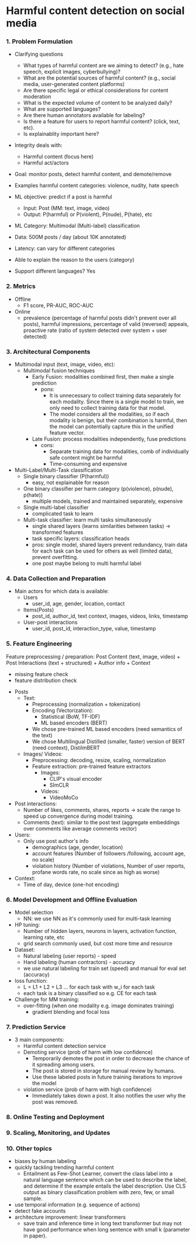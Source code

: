 # Harmful content detection on social media

### 1. Problem Formulation
* Clarifying questions
  - What types of harmful content are we aiming to detect? (e.g., hate speech, explicit images, cyberbullying)?
  - What are the potential sources of harmful content? (e.g., social media, user-generated content platforms)
  - Are there specific legal or ethical considerations for content moderation
  - What is the expected volume of content to be analyzed daily?
  - What are supported languages? 
  - Are there human annotators available for labeling? 
  - Is there a feature for users to report harmful content? (click, text, etc). 
  - Is explainablity important here? 
  
* Integrity deals with: 
  - Harmful content (focus here)
  - Harmful act/actors  
* Goal: monitor posts, detect harmful content, and demote/remove 
* Examples harmful content categories: violence, nudity, hate speech 
* ML objective: predict if a post is harmful 
  - Input: Post (MM: text, image, video) 
  - Output:  P(harmful) or P(violent), P(nude), P(hate), etc
* ML Category: Multimodal (Multi-label) classification 
* Data: 500M posts / day (about 10K annotated)
* Latency: can vary for different categories 
* Able to explain the reason to the users (category) 
* Support different languages? Yes 

### 2. Metrics  
- Offline 
  - F1 score, PR-AUC, ROC-AUC 
- Online 
  - prevalence (percentage of harmful posts didn't prevent over all posts), harmful impressions, percentage of valid (reversed) appeals, proactive rate (ratio of system detected over system + user detected) 

### 3. Architectural Components  
* Multimodal input (text, image, video, etc): 
  - Multimodal fusion techniques 
    - Early Fusion: modalities combined first, then make a single prediction
      - pons:
        - It is unnecessary to collect training data separately for each modality. Since there is a single model to train, we only need to collect training data for that model.
        - The model considers all the modalities, so if each modality is benign, but their combination is harmful, then the model can potentially capture this in the unified feature vector.
    - Late Fusion: process modalities independently, fuse predictions
      - cons:
        - Separate training data for modalities, comb of individually safe content might be harmful
        - Time-consuming and expensive
* Multi-Label/Multi-Task classification 
  - Single binary classifier (P(harmful))
    - easy, not explainable for reason
  - One binary classifier per harm category (p(violence), p(nude), p(hate))
    - multiple models, trained and maintained separately, expensive 
  - Single multi-label classifier 
    - complicated task to learn 
  - Multi-task classifier: learn multi tasks simultaneously 
    - single shared layers (learns similarities between tasks) -> transformed features 
    - task specific layers: classification heads 
    - pros: single model, shared layers prevent redundancy, train data for each task can be used for others as well (limited data), prevent overfitting.
    - one post maybe belong to multi harmful label

### 4. Data Collection and Preparation

* Main actors for which data is available: 
  - Users 
    - user_id, age, gender, location, contact
  - Items(Posts) 
    - post_id, author_id, text context, images, videos, links, timestamp
  - User-post interactions 
    - user_id, post_id, interaction_type, value, timestamp


### 5. Feature Engineering
Feature preprocessing / preparation: 
Post Content (text, image, video) + Post Interactions (text + structured) + Author info + Context

- missing feature check
- feature distribution check

* Posts 
  - Text:  
    - Preprocessing (normalization + tokenization) 
    - Encoding (Vectorization): 
      - Statistical (BoW, TF-IDF)
      - ML based encoders (BERT)
    - We chose pre-trained ML based encoders (need semantics of the text)
    - We chose Multilingual Distilled (smaller, faster) version of BERT (need context), DistilmBERT 
  - Images/ Videos:   
    - Preprocessing: decoding, resize, scaling, normalization
    - Feature extraction: pre-trained feature extractors 
      - Images: 
        - CLIP's visual encoder 
        - SImCLR 
      - Videos: 
        - VideoMoCo
* Post interactions: 
  - Number of likes, comments, shares, reports -> scale the range to speed up convergence during model training.
  - Comments (text): similar to the post text (aggregate embeddings over comments like average comments vector)
* Users: 
  - Only use post author's info
    - demographics (age, gender, location)
    - account features (Number of followers /following, account age, no scale)
    - violation history (Number of violations, Number of user reports, profane words rate, no scale since as high as worse)
* Context: 
  - Time of day, device (one-hot encoding)

### 6. Model Development and Offline Evaluation
* Model selection 
  - NN: we use NN as it's commonly used for multi-task learning 
* HP tuning: 
  - Number of hidden layers, neurons in layers, activation function, learning rate, etc
  - grid search commonly used, but cost more time and resource
* Dataset: 
  - Natural labeling (user reports) - speed 
  - Hand labeling (human contractors) - accuracy 
  - we use natural labeling for train set (speed) and manual for eval set (accuracy)
* loss function: 
  - L = L1 + L2 + L3 ... for each task with w_i for each task
  - each task is a binary classified so e.g. CE for each task  
* Challenge for MM training: 
  - over-fitting (when one modality e.g. image dominates training)
    - gradient blending and focal loss 

### 7. Prediction Service
* 3 main components: 
  - Harmful content detection service 
  - Demoting service (prob of harm with low confidence)
    - Temporarily demotes the post in order to decrease the chance of it spreading among users.
    - The post is stored in storage for manual review by humans.
    - Use these labeled posts in future training iterations to improve the model
  - violation service (prob of harm with high confidence)
    - Immediately takes down a post. It also notifies the user why the post was removed.

### 8. Online Testing and Deployment  

### 9. Scaling, Monitoring, and Updates

### 10. Other topics 
* biases by human labeling 
* quickly tackling trending harmful content
  - Entailment as Few-Shot Learner, convert the class label into a natural language sentence which can be used to describe the label, and determine if the example entails the label description. Use CLS output as binary classification problem with zero, few, or small sample.
* use temporal information (e.g. sequence of actions)
* detect fake accounts
* architecture improvement: linear transformers
  - save train and inference time in long text transformer but may not have good performance when long sentence with small k (parameter in paper).